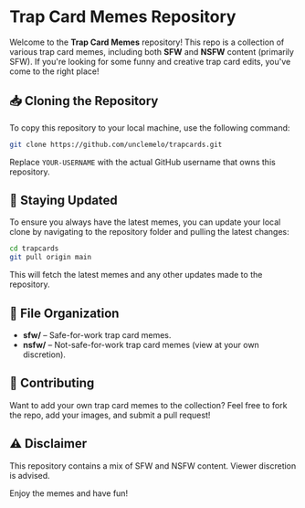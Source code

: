 # Trap Card Memes Repository

Welcome to the **Trap Card Memes** repository! This repo is a collection of various trap card memes, including both **SFW** and **NSFW** content (primarily SFW). If you're looking for some funny and creative trap card edits, you've come to the right place!

## 📥 Cloning the Repository
To copy this repository to your local machine, use the following command:

```sh
git clone https://github.com/unclemelo/trapcards.git
```

Replace `YOUR-USERNAME` with the actual GitHub username that owns this repository.

## 🔄 Staying Updated
To ensure you always have the latest memes, you can update your local clone by navigating to the repository folder and pulling the latest changes:

```sh
cd trapcards
git pull origin main
```

This will fetch the latest memes and any other updates made to the repository.

## 📂 File Organization
- **sfw/** – Safe-for-work trap card memes.
- **nsfw/** – Not-safe-for-work trap card memes (view at your own discretion).

## 🤝 Contributing
Want to add your own trap card memes to the collection? Feel free to fork the repo, add your images, and submit a pull request!

## ⚠️ Disclaimer
This repository contains a mix of SFW and NSFW content. Viewer discretion is advised.

Enjoy the memes and have fun!

